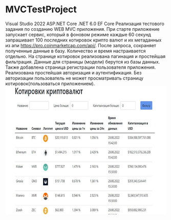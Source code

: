 # MVCTestProject

Visual Studio 2022
ASP.NET Core
.NET 6.0
EF Core
Реализация тестового задания по созданию WEB MVC приложения. При старте приложение запускает сервис,
который в фоновом режиме каждые 60 секунд запрашивает 100 последних котировок крипто валют и их  метаданных из апи https://pro.coinmarketcap.com/api/.
После запроса, сохраняет полученные данные в базу.
Количество и время настраивается отдельно. На странице котировок реализована пагинация и простейшая фильтрация.
Данные для страницы (модели) берутся из базы данных. Также добавлена страница регистрации пользователя приложения.
Реализована простейшая авторизация и аутентификация. Без авторизации пользователь не может просматривать страницу котировок(пользоваться приложением). 
<img src="https://github.com/Uberion22/MVCTestProject/blob/main/Page.JPG" width="650" height="400"/>
